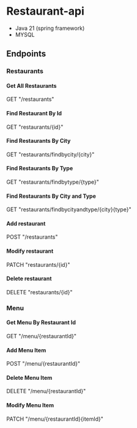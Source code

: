# Restaurant-api
- Java 21 (spring framework)
- MYSQL

## Endpoints

### Restaurants
#### Get All Restaurants
GET "/restaurants" 

#### Find Restaurant By Id
GET "restaurants/{id}"

#### Find Restaurants By City
GET "restaurants/findbycity/{city}"

#### Find Restaurants By Type
GET "restaurants/findbytype/{type}"

#### Find Restaurants By City and Type
GET "restaurants/findbycityandtype/{city}{type}"

#### Add restaurant
POST "/restaurants"

#### Modify restaurant
PATCH "restaurants/{id}"

#### Delete restaurant
DELETE "restaurants/{id}"

### Menu
#### Get Menu By Restaurant Id
GET "/menu/{restaurantId}"

#### Add Menu Item
POST "/menu/{restaurantId}"

#### Delete Menu Item
DELETE "/menu/{restaurantId}"

#### Modify Menu Item
PATCH "/menu/{restaurantId}{itemId}"